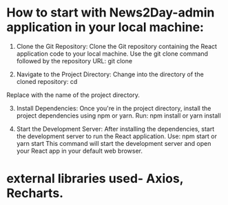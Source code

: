 # How to start with News2Day-admin application in your local machine:

1. Clone the Git Repository:
Clone the Git repository containing the React application code to your local machine. Use the git clone command followed by the repository URL:
git clone <repository-url>

2. Navigate to the Project Directory:
Change into the directory of the cloned repository:
cd <project-directory>

Replace <project-directory> with the name of the project directory.

3. Install Dependencies:
Once you're in the project directory, install the project dependencies using npm or yarn.
Run:  npm install
or  yarn install

4.  Start the Development Server:
After installing the dependencies, start the development server to run the React application.
Use:
npm start
   or
yarn start
This command will start the development server and open your React app in your default web browser.

# external libraries used- Axios, Recharts.
 
